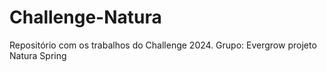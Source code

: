 # Challenge-Natura
Repositório com os trabalhos do Challenge 2024. Grupo: Evergrow projeto Natura Spring
